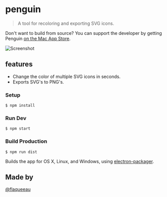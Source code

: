 # penguin

> A tool for recoloring and exporting SVG icons.

Don't want to build from source? You can support the developer by getting Penguin [on the Mac App Store](https://itunes.apple.com/us/app/penguin-icon-manager/id1215872300?ls=1&mt=12). 


![Screenshot](http://i.imgur.com/GFlbrmi.gif)


## features
- Change the color of multiple SVG icons in seconds.
- Exports SVG's to PNG's.

### Setup

```
$ npm install
```

### Run Dev

```
$ npm start
```

### Build Production

```
$ npm run dist
```

Builds the app for OS X, Linux, and Windows, using [electron-packager](https://github.com/maxogden/electron-packager).


## Made by

[@flaqueeau](https://twitter.com/flaqueeau)
